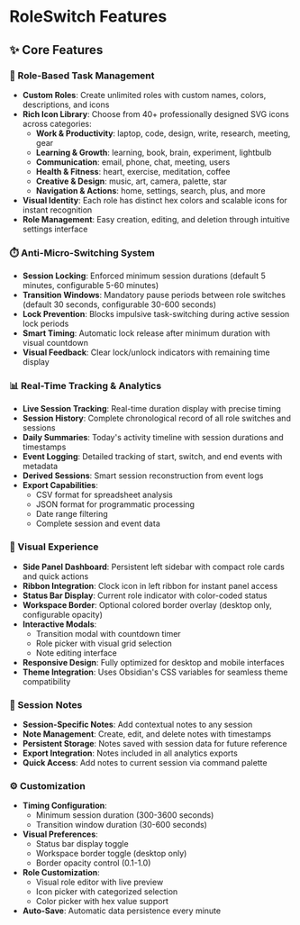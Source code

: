 # RoleSwitch Features

## ✨ Core Features

### 🎯 Role-Based Task Management
- **Custom Roles**: Create unlimited roles with custom names, colors, descriptions, and icons
- **Rich Icon Library**: Choose from 40+ professionally designed SVG icons across categories:
  - **Work & Productivity**: laptop, code, design, write, research, meeting, gear
  - **Learning & Growth**: learning, book, brain, experiment, lightbulb
  - **Communication**: email, phone, chat, meeting, users
  - **Health & Fitness**: heart, exercise, meditation, coffee
  - **Creative & Design**: music, art, camera, palette, star
  - **Navigation & Actions**: home, settings, search, plus, and more
- **Visual Identity**: Each role has distinct hex colors and scalable icons for instant recognition
- **Role Management**: Easy creation, editing, and deletion through intuitive settings interface

### ⏱️ Anti-Micro-Switching System
- **Session Locking**: Enforced minimum session durations (default 5 minutes, configurable 5-60 minutes)
- **Transition Windows**: Mandatory pause periods between role switches (default 30 seconds, configurable 30-600 seconds)
- **Lock Prevention**: Blocks impulsive task-switching during active session lock periods
- **Smart Timing**: Automatic lock release after minimum duration with visual countdown
- **Visual Feedback**: Clear lock/unlock indicators with remaining time display

### 📊 Real-Time Tracking & Analytics
- **Live Session Tracking**: Real-time duration display with precise timing
- **Session History**: Complete chronological record of all role switches and sessions
- **Daily Summaries**: Today's activity timeline with session durations and timestamps
- **Event Logging**: Detailed tracking of start, switch, and end events with metadata
- **Derived Sessions**: Smart session reconstruction from event logs
- **Export Capabilities**:
  - CSV format for spreadsheet analysis
  - JSON format for programmatic processing
  - Date range filtering
  - Complete session and event data

### 🎨 Visual Experience
- **Side Panel Dashboard**: Persistent left sidebar with compact role cards and quick actions
- **Ribbon Integration**: Clock icon in left ribbon for instant panel access
- **Status Bar Display**: Current role indicator with color-coded status
- **Workspace Border**: Optional colored border overlay (desktop only, configurable opacity)
- **Interactive Modals**:
  - Transition modal with countdown timer
  - Role picker with visual grid selection
  - Note editing interface
- **Responsive Design**: Fully optimized for desktop and mobile interfaces
- **Theme Integration**: Uses Obsidian's CSS variables for seamless theme compatibility

### 📝 Session Notes
- **Session-Specific Notes**: Add contextual notes to any session
- **Note Management**: Create, edit, and delete notes with timestamps
- **Persistent Storage**: Notes saved with session data for future reference
- **Export Integration**: Notes included in all analytics exports
- **Quick Access**: Add notes to current session via command palette

### ⚙️ Customization
- **Timing Configuration**:
  - Minimum session duration (300-3600 seconds)
  - Transition window duration (30-600 seconds)
- **Visual Preferences**:
  - Status bar display toggle
  - Workspace border toggle (desktop only)
  - Border opacity control (0.1-1.0)
- **Role Customization**:
  - Visual role editor with live preview
  - Icon picker with categorized selection
  - Color picker with hex value support
- **Auto-Save**: Automatic data persistence every minute
